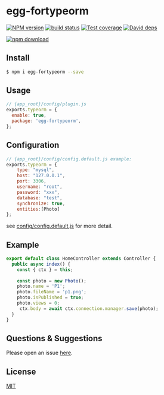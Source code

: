 # egg-fortypeorm

[![NPM version][npm-image]][npm-url]
[![build status][travis-image]][travis-url]
[![Test coverage][codecov-image]][codecov-url]
[![David deps][david-image]][david-url]

[![npm download][download-image]][download-url]

[npm-image]: https://img.shields.io/npm/v/egg-fortypeorm.svg?style=flat-square
[npm-url]: https://npmjs.org/package/egg-fortypeorm
[travis-image]: https://img.shields.io/travis/zhangjianfang19910327/egg-fortypeorm.svg?branch=master
[travis-url]: https://travis-ci.org/zhangjianfang19910327/egg-fortypeorm
[codecov-image]: https://img.shields.io/codecov/c/github/zhangjianfang19910327/egg-fortypeorm.svg?style=flat-square
[codecov-url]: https://codecov.io/github/zhangjianfang19910327/egg-fortypeorm?branch=master
[david-image]: https://img.shields.io/david/zhangjianfang19910327/egg-fortypeorm.svg?style=flat-square
[david-url]: https://david-dm.org/zhangjianfang19910327/egg-fortypeorm
[snyk-image]: https://snyk.io/test/npm/egg-fortypeorm/badge.svg?style=flat-square
[snyk-url]: https://snyk.io/test/npm/egg-fortypeorm
[download-image]: https://img.shields.io/npm/dm/egg-fortypeorm.svg?style=flat-square
[download-url]: https://npmjs.org/package/egg-fortypeorm

<!--
Description here.
-->

## Install

```bash
$ npm i egg-fortypeorm --save
```

## Usage

```js
// {app_root}/config/plugin.js
exports.typeorm = {
  enable: true,
  package: 'egg-fortypeorm',
};
```

## Configuration

```js
// {app_root}/config/config.default.js example:
exports.typeorm = {
    type: "mysql",
    host: "127.0.0.1",
    port: 3306,
    username: "root",
    password: "xxx",
    database: "test",
    synchronize: true,
    entities:[Photo]
};
```

see [config/config.default.js](config/config.default.js) for more detail.

## Example
```js
export default class HomeController extends Controller {
  public async index() {
    const { ctx } = this;
    
    const photo = new Photo();
    photo.name = 'P1';
    photo.fileName = 'p1.png';
    photo.isPublished = true;
    photo.views = 0;
     ctx.body = await ctx.connection.manager.save(photo);
  }
}
```
<!-- example here -->

## Questions & Suggestions

Please open an issue [here](https://github.com/eggjs/egg/issues).

## License

[MIT](LICENSE)
